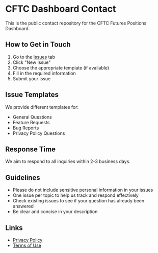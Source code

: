 # CFTC Dashboard Contact

This is the public contact repository for the CFTC Futures Positions Dashboard.

## How to Get in Touch

1. Go to the [Issues](https://github.com/r-matsuzaka/cftc-dashboard-contact/issues) tab
2. Click "New Issue"
3. Choose the appropriate template (if available)
4. Fill in the required information
5. Submit your issue

## Issue Templates

We provide different templates for:
- General Questions
- Feature Requests
- Bug Reports
- Privacy Policy Questions

## Response Time

We aim to respond to all inquiries within 2-3 business days.

## Guidelines

- Please do not include sensitive personal information in your issues
- One issue per topic to help us track and respond effectively
- Check existing issues to see if your question has already been answered
- Be clear and concise in your description

## Links

- [Privacy Policy](https://cftc-dashboard.com/privacy-policy)
- [Terms of Use](https://cftc-dashboard.com/terms)